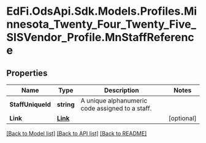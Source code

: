# EdFi.OdsApi.Sdk.Models.Profiles.Minnesota_Twenty_Four_Twenty_Five_SISVendor_Profile.MnStaffReference

## Properties

Name | Type | Description | Notes
------------ | ------------- | ------------- | -------------
**StaffUniqueId** | **string** | A unique alphanumeric code assigned to a staff. | 
**Link** | [**Link**](Link.md) |  | [optional] 

[[Back to Model list]](../README.md#documentation-for-models) [[Back to API list]](../README.md#documentation-for-api-endpoints) [[Back to README]](../README.md)

